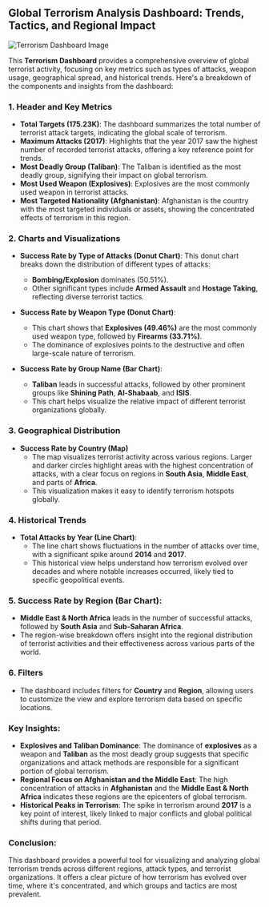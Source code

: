 ## **Global Terrorism Analysis Dashboard: Trends, Tactics, and Regional Impact**


![Terrorism Dashboard Image](https://drive.google.com/uc?export=view&id=/file/d/1nj-J2Ghd9OiNAT-sgeQRp1psIn0aAo4u/view?usp=sharing)

This **Terrorism Dashboard** provides a comprehensive overview of global terrorist activity, focusing on key metrics such as types of attacks, weapon usage, geographical spread, and historical trends. Here's a breakdown of the components and insights from the dashboard:

### 1. **Header and Key Metrics**
- **Total Targets (175.23K)**: The dashboard summarizes the total number of terrorist attack targets, indicating the global scale of terrorism.
- **Maximum Attacks (2017)**: Highlights that the year 2017 saw the highest number of recorded terrorist attacks, offering a key reference point for trends.
- **Most Deadly Group (Taliban)**: The Taliban is identified as the most deadly group, signifying their impact on global terrorism.
- **Most Used Weapon (Explosives)**: Explosives are the most commonly used weapon in terrorist attacks.
- **Most Targeted Nationality (Afghanistan)**: Afghanistan is the country with the most targeted individuals or assets, showing the concentrated effects of terrorism in this region.

### 2. **Charts and Visualizations**
- **Success Rate by Type of Attacks (Donut Chart)**:
  This donut chart breaks down the distribution of different types of attacks:
  - **Bombing/Explosion** dominates (50.51%).
  - Other significant types include **Armed Assault** and **Hostage Taking**, reflecting diverse terrorist tactics.
  
- **Success Rate by Weapon Type (Donut Chart)**:
  - This chart shows that **Explosives (49.46%)** are the most commonly used weapon type, followed by **Firearms (33.71%)**.
  - The dominance of explosives points to the destructive and often large-scale nature of terrorism.

- **Success Rate by Group Name (Bar Chart)**:
  - **Taliban** leads in successful attacks, followed by other prominent groups like **Shining Path**, **Al-Shabaab**, and **ISIS**.
  - This chart helps visualize the relative impact of different terrorist organizations globally.

### 3. **Geographical Distribution**
- **Success Rate by Country (Map)**
  - The map visualizes terrorist activity across various regions. Larger and darker circles highlight areas with the highest concentration of attacks, with a clear focus on regions in **South Asia**, **Middle East**, and parts of **Africa**.
  - This visualization makes it easy to identify terrorism hotspots globally.

### 4. **Historical Trends**
- **Total Attacks by Year (Line Chart)**:
  - The line chart shows fluctuations in the number of attacks over time, with a significant spike around **2014** and **2017**.
  - This historical view helps understand how terrorism evolved over decades and where notable increases occurred, likely tied to specific geopolitical events.

### 5. **Success Rate by Region (Bar Chart)**:
  - **Middle East & North Africa** leads in the number of successful attacks, followed by **South Asia** and **Sub-Saharan Africa**.
  - The region-wise breakdown offers insight into the regional distribution of terrorist activities and their effectiveness across various parts of the world.

### 6. **Filters**
  - The dashboard includes filters for **Country** and **Region**, allowing users to customize the view and explore terrorism data based on specific locations.

### Key Insights:
- **Explosives and Taliban Dominance**: The dominance of **explosives** as a weapon and **Taliban** as the most deadly group suggests that specific organizations and attack methods are responsible for a significant portion of global terrorism.
- **Regional Focus on Afghanistan and the Middle East**: The high concentration of attacks in **Afghanistan** and the **Middle East & North Africa** indicates these regions are the epicenters of global terrorism.
- **Historical Peaks in Terrorism**: The spike in terrorism around **2017** is a key point of interest, likely linked to major conflicts and global political shifts during that period.

### Conclusion:
This dashboard provides a powerful tool for visualizing and analyzing global terrorism trends across different regions, attack types, and terrorist organizations. It offers a clear picture of how terrorism has evolved over time, where it's concentrated, and which groups and tactics are most prevalent.

